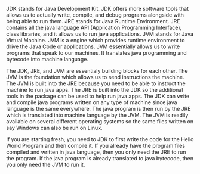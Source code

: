 JDK stands for Java Development Kit. JDK offers more software tools that allows us to actually write, compile, and debug programs alongside with being able to run them.
JRE stands for Java Runtime Environment. JRE contains all the java language API (Application Programming Interface), class libraries, and it allows us to run java applications.
JVM stands for Java Virtual Machine. JVM is a engine which provides runtime environment to drive the Java Code or applications. JVM essentially allows us to write programs that speak to our machines. It translates java programming and bytecode into machine language.

The JDK, JRE, and JVM are essentialy building blocks for each other. The JVM is the foundation which allows us to send instructions the machine. The JVM is built into the JRE because you need to be able to instruct the machine to run java apps. The JRE is built into the JDK so the additional tools in the package can be used to help run java apps. The JDK can write and compile java programs written on any type of machine since java language is the same everywhere. The java program is then run by the JRE which is translated into machine language by the JVM. The JVM is readily available on several different operating systems so the same files written on say Windows can also be run on Linux.

If you are starting fresh, you need to JDK to first write the code for the Hello World Program and then compile it. If you already have the program files compiled and written in java language, then you only need the JRE to run the program. If the java program is already translated to java bytecode, then you only need the JVM to run it.
